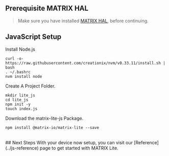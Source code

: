 <h2 style="padding-top:0">Prerequisite MATRIX HAL</h2>

<!-- MATRIX HAL is at the base of each MATRIX Lite library. This makes it a requirement to have it installed on your Raspberry Pi. Below are the installation instructions -->

> Make sure you have installed [MATRIX HAL](/matrix-hal/getting-started/), before continuing.

## JavaScript Setup

Install Node.js
```language-bash
curl -o- https://raw.githubusercontent.com/creationix/nvm/v0.33.11/install.sh | bash
. ~/.bashrc
nvm install node
```

Create A Project Folder.
```language-bash
mkdir lite_js
cd lite_js
npm init -y
touch index.js
```

Download the matrix-lite-js Package.
```language-bash
npm install @matrix-io/matrix-lite --save
```

<br/>
## Next Steps
With your device now setup, you can visit our [Reference](../js-reference) page to get started with MATRIX Lite.
